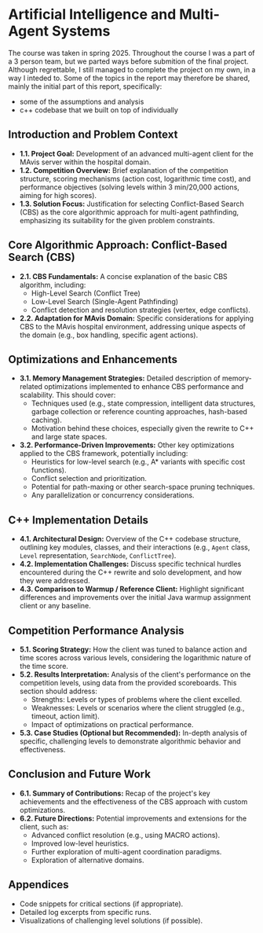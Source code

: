 Artificial Intelligence and Multi-Agent Systems
===============================================

The course was taken in spring 2025.
Throughout the course I was a part of a 3 person team, but we parted ways before submition of the final project. Although regrettable, I still managed to complete the project on my own, in a way I inteded to. Some of the topics in the report may therefore be shared, mainly the initial part of this report, specifically:

- some of the assumptions and analysis
- c++ codebase that we built on top of individually

Introduction and Problem Context
--------------------------------

- **1.1. Project Goal:** Development of an advanced multi-agent client for the MAvis server within the hospital domain.
- **1.2. Competition Overview:** Brief explanation of the competition structure, scoring mechanisms (action cost, logarithmic time cost), and performance objectives (solving levels within 3 min/20,000 actions, aiming for high scores).
- **1.3. Solution Focus:** Justification for selecting Conflict-Based Search (CBS) as the core algorithmic approach for multi-agent pathfinding, emphasizing its suitability for the given problem constraints.

Core Algorithmic Approach: Conflict-Based Search (CBS)
------------------------------------------------------

- **2.1. CBS Fundamentals:** A concise explanation of the basic CBS algorithm, including:
  - High-Level Search (Conflict Tree)
  - Low-Level Search (Single-Agent Pathfinding)
  - Conflict detection and resolution strategies (vertex, edge conflicts).
- **2.2. Adaptation for MAvis Domain:** Specific considerations for applying CBS to the MAvis hospital environment, addressing unique aspects of the domain (e.g., box handling, specific agent actions).

Optimizations and Enhancements
------------------------------

- **3.1. Memory Management Strategies:** Detailed description of memory-related optimizations implemented to enhance CBS performance and scalability. This should cover:
  - Techniques used (e.g., state compression, intelligent data structures, garbage collection or reference counting approaches, hash-based caching).
  - Motivation behind these choices, especially given the rewrite to C++ and large state spaces.
- **3.2. Performance-Driven Improvements:** Other key optimizations applied to the CBS framework, potentially including:
  - Heuristics for low-level search (e.g., A* variants with specific cost functions).
  - Conflict selection and prioritization.
  - Potential for path-maxing or other search-space pruning techniques.
  - Any parallelization or concurrency considerations.

C++ Implementation Details
--------------------------

- **4.1. Architectural Design:** Overview of the C++ codebase structure, outlining key modules, classes, and their interactions (e.g., `Agent` class, `Level` representation, `SearchNode`, `ConflictTree`).
- **4.2. Implementation Challenges:** Discuss specific technical hurdles encountered during the C++ rewrite and solo development, and how they were addressed.
- **4.3. Comparison to Warmup / Reference Client:** Highlight significant differences and improvements over the initial Java warmup assignment client or any baseline.

Competition Performance Analysis
--------------------------------

- **5.1. Scoring Strategy:** How the client was tuned to balance action and time scores across various levels, considering the logarithmic nature of the time score.
- **5.2. Results Interpretation:** Analysis of the client's performance on the competition levels, using data from the provided scoreboards. This section should address:
  - Strengths: Levels or types of problems where the client excelled.
  - Weaknesses: Levels or scenarios where the client struggled (e.g., timeout, action limit).
  - Impact of optimizations on practical performance.
- **5.3. Case Studies (Optional but Recommended):** In-depth analysis of specific, challenging levels to demonstrate algorithmic behavior and effectiveness.

Conclusion and Future Work
--------------------------

- **6.1. Summary of Contributions:** Recap of the project's key achievements and the effectiveness of the CBS approach with custom optimizations.
- **6.2. Future Directions:** Potential improvements and extensions for the client, such as:
  - Advanced conflict resolution (e.g., using MACRO actions).
  - Improved low-level heuristics.
  - Further exploration of multi-agent coordination paradigms.
  - Exploration of alternative domains.

Appendices
----------

- Code snippets for critical sections (if appropriate).
- Detailed log excerpts from specific runs.
- Visualizations of challenging level solutions (if possible).
